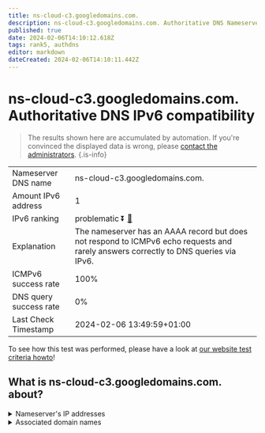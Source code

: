 ```yaml
---
title: ns-cloud-c3.googledomains.com.
description: ns-cloud-c3.googledomains.com. Authoritative DNS Nameserver IPv6 compatibility
published: true
date: 2024-02-06T14:10:12.618Z
tags: rank5, authdns
editor: markdown
dateCreated: 2024-02-06T14:10:11.442Z
---
```


# ns-cloud-c3.googledomains.com. Authoritative DNS IPv6 compatibility

> The results shown here are accumulated by automation. If you're convinced the displayed data is wrong, please [contact the administrators](/howto/chat). 
{.is-info}




|   |   |
| - | - |
| Nameserver DNS name | ns-cloud-c3.googledomains.com.
| Amount IPv6 address | 1
| IPv6 ranking | problematic :arrow_double_down: [🔗](/howto/ranking) |
| Explanation | The nameserver has an AAAA record but does not respond to ICMPv6 echo requests and rarely answers correctly to DNS queries via IPv6. |
| ICMPv6 success rate | 100%|
| DNS query success rate | 0% |
| Last Check Timestamp | 2024-02-06 13:49:59+01:00 |

To see how this test was performed, please have a look at [our website test criteria howto](/howto/testcriteria/authdns)!


## What is ns-cloud-c3.googledomains.com. about?




<details>
<summary>Nameserver's IP addresses</summary>

2001:4860:4802:36::6c

</details>



<details>
<summary>Associated domain names</summary>

www.tensorflow.org

</details>
